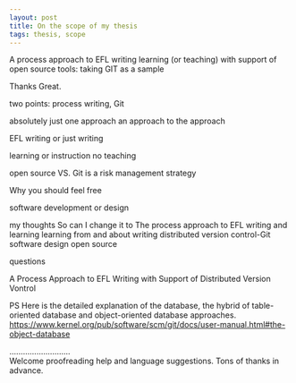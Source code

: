 ```yaml
---
layout: post
title: On the scope of my thesis
tags: thesis, scope
---
```


A process approach to EFL writing learning (or teaching) with support of open
source tools: taking GIT as a sample

Thanks 
Great. 

two points: process writing, Git

absolutely just one approach
an approach to the approach

EFL writing or just writing

learning or instruction no teaching

open source VS. Git is a risk management strategy

Why you should feel free

software development or design

my thoughts
So can I change it to 
The process approach to EFL writing and learning
learning from and about writing
distributed version control-Git
software design
open source 

questions

A Process Approach to EFL Writing with Support of Distributed Version Vontrol 

PS
Here is the detailed explanation of the database, the hybrid of table-oriented
database and object-oriented database approaches.
https://www.kernel.org/pub/software/scm/git/docs/user-manual.html#the-object-database

...........................     
Welcome proofreading help and language suggestions. Tons of thanks in advance.

